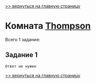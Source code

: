 [>> вернуться на главную страницу](https://github.com/BEPb/tryhackme/blob/master/README.md)

# Комната [Thompson](https://tryhackme.com/r/room/bsidesgtthompson) 

Всего 1 заданиe:
## Задание 1

```commandline
Ответ не нужен
```

[>> вернуться на главную страницу](https://github.com/BEPb/tryhackme/blob/master/README.md)